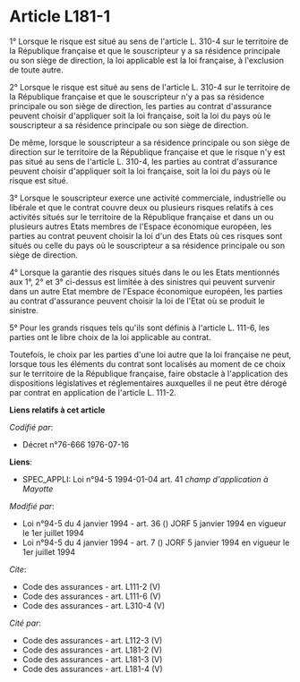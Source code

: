 # Article L181-1

1° Lorsque le risque est situé au sens de l'article L. 310-4 sur le territoire de la République française et que le
souscripteur y a sa résidence principale ou son siège de direction, la loi applicable est la loi française, à l'exclusion de
toute autre.

2° Lorsque le risque est situé au sens de l'article L. 310-4 sur le territoire de la République française et que le
souscripteur n'y a pas sa résidence principale ou son siège de direction, les parties au contrat d'assurance peuvent choisir
d'appliquer soit la loi française, soit la loi du pays où le souscripteur a sa résidence principale ou son siège de
direction.

De même, lorsque le souscripteur a sa résidence principale ou son siège de direction sur le territoire de la République
française et que le risque n'y est pas situé au sens de l'article L. 310-4, les parties au contrat d'assurance peuvent
choisir d'appliquer soit la loi française, soit la loi du pays où le risque est situé.

3° Lorsque le souscripteur exerce une activité commerciale, industrielle ou libérale et que le contrat couvre deux ou
plusieurs risques relatifs à ces activités situés sur le territoire de la République française et dans un ou plusieurs autres
Etats membres de l'Espace économique européen, les parties au contrat peuvent choisir la loi d'un des Etats où ces risques
sont situés ou celle du pays où le souscripteur a sa résidence principale ou son siège de direction.

4° Lorsque la garantie des risques situés dans le ou les Etats mentionnés aux 1°, 2° et 3° ci-dessus est limitée à des
sinistres qui peuvent survenir dans un autre Etat membre de l'Espace économique européen, les parties au contrat d'assurance
peuvent choisir la loi de l'Etat où se produit le sinistre.

5° Pour les grands risques tels qu'ils sont définis à l'article L. 111-6, les parties ont le libre choix de la loi applicable
au contrat.

Toutefois, le choix par les parties d'une loi autre que la loi française ne peut, lorsque tous les éléments du contrat sont
localisés au moment de ce choix sur le territoire de la République française, faire obstacle à l'application des dispositions
législatives et réglementaires auxquelles il ne peut être dérogé par contrat en application de l'article L. 111-2.

**Liens relatifs à cet article**

_Codifié par_:

  - Décret n°76-666 1976-07-16

**Liens**:

  - SPEC_APPLI: Loi n°94-5 1994-01-04 art. 41 *champ d'application à Mayotte*

_Modifié par_:

  - Loi n°94-5 du 4 janvier 1994 - art. 36 () JORF 5 janvier 1994 en vigueur le 1er juillet 1994
  - Loi n°94-5 du 4 janvier 1994 - art. 7 () JORF 5 janvier 1994 en vigueur le 1er juillet 1994

_Cite_:

  - Code des assurances - art. L111-2 (V)
  - Code des assurances - art. L111-6 (V)
  - Code des assurances - art. L310-4 (V)

_Cité par_:

  - Code des assurances - art. L112-3 (V)
  - Code des assurances - art. L181-2 (V)
  - Code des assurances - art. L181-3 (V)
  - Code des assurances - art. L181-4 (V)
